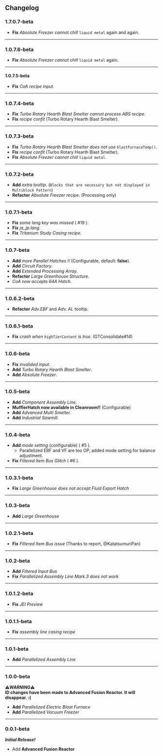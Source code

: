 ## Changelog
### 1.7.0.7-beta
- **Fix** _Absolute Freezer cannot chill_ `liquid metal` again and again.

---
### 1.0.7.6-beta
- **Fix** _Absolute Freezer cannot chill_ `liquid metal` again.

---
#### 1.0.7.5-beta
- **Fix** _CoA recipe input_.

---
### 1.0.7.4-beta
- **Fix** _Turbo Rotary Hearth Blast Smelter cannot process ABS recipe_.
- **Fix** _recipe confit_ (Turbo Rotary Hearth Blast Smelter).

---
### 1.0.7.3-beta
- **Fix** _Turbo Rotary Hearth Blast Smelter does not use_ `blastFurnaceTemp()`.
- **Fix** _recipe confit_ (Turbo Rotary Hearth Blast Smelter).
- **Fix** _Absolute Freezer cannot chill_ `liquid metal`. 

---
### 1.0.7.2-beta
- **Add** _extra tooltip_. (`Blocks that are necessary but not displayed in Multiblock Pattern`)
- **Refactor** _Absolute Freezer recipe_. (Processing only)
---
### 1.0.7.1-beta
- **Fix** _some lang key was missed_ ( #19 ).
- **Fix** _ja_jp.lang_.
- **Fix** _Tritanium Study Casing recipe_.

---
### 1.0.7-beta
- **Add** _more Parallel Hatches !!_ (Configurable, default: **false**).
- **Add** _Circuit Factory_.
- **Add** _Extended Processing Array_.
- **Refactor** _Large Greenhouse Structure_.
- _CoA now accepts 64A Hatch_.

---
### 1.0.6.2-beta
- **Refactor** _Adv.EBF_ and _Adv. AL_ tooltip.

----
### 1.0.6.1-beta
- **Fix** _crash when `highTierContent` is true_. (GTConsolidate#14)

---
### 1.0.6-beta
- **Fix** _invalided input_.
- **Add** _Turbo Rotary Hearth Blast Smelter_.
- **Add** _Absolute Freezer_.

---
### 1.0.5-beta
- **Add** _Component Assembly Line_.
- **MufflerHatch now available in Cleanroom!!** (Configurable)
- **Add** _Advanced Multi Smelter_.
- **Add** _Industrial Sawmill_. 

---
### 1.0.4-beta
- **Add** _mode setting_ (configurable) ( #5 ). 
  - Parallelized EBF and VF are too OP, added mode setting for balance adjustment.
- **Fix** _Filtered Item Bus Glitch_ ( #6 ).

---
### 1.0.3.1-beta
- **Fix** _Large Greenhouse does not accept Fluid Export Hatch_

---
### 1.0.3-beta  
- **Add** _Large Greenhouse_

---

### 1.0.2.1-beta
- **Fix** _Filtered Item Bus issue_ (Thanks to report, @KatatsumuriPan)

---
### 1.0.2-beta
- **Add** _Filtered Input Bus_
- **Fix** _Parallelized Assembly Line Mark.3 does not work_

---
### 1.0.1.2-beta
- **Fix** _JEI Preview_

---
### 1.0.1.1-beta  
- **Fix** _assembly line casing recipe_

---
### 1.0.1-beta
- **Add** _Parallelized Assembly Line_

---
### 1.0.0-beta
:warning:**_WARNING_**:warning:  
**ID changes have been made to Advanced Fusion Reactor. It will disappear. :(**  

- **Add** _Parallelized Electric Blast Furnace_  
- **Add** _Parallelized Vacuum Freezer_  

---
### 0.0.1-beta
**_Initial Release!_**<br>
- Add **Advanced Fusion Reactor**
